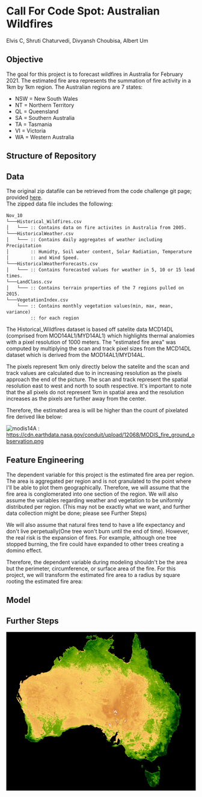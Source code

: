 # Call For Code Spot: Australian Wildfires
Elvis C, Shruti Chaturvedi, Divyansh Choubisa, Albert Um

## Objective
The goal for this project is to forecast wildfires in Australia for February 2021. The estimated fire area represents the summation of fire activity in a 1km by 1km region. The Australian regions are 7 states:
- NSW = New South Wales
- NT = Northern Territory
- QL = Queensland
- SA = Southern Australia
- TA = Tasmania
- VI = Victoria
- WA = Western Australia



## Structure of Repository


## Data
The original zip datafile can be retrieved from the code challenge git page; provided [here](https://github.com/Call-for-Code/Spot-Challenge-Wildfires). <br>
The zipped data file includes the following:

```
Nov_10
└───Historical_Wildfires.csv
│   └─── :: Contains data on fire activites in Australia from 2005.
└───HistoricalWeather.csv
│   └─── :: Contains daily aggregates of weather including Precipitation
│        :: Humidty, Soil water content, Solar Radiation, Temperature
│        :: and Wind Speed.
└───HistoricalWeatherForecasts.csv
│   └─── :: Contains forecasted values for weather in 5, 10 or 15 lead times.
└───LandClass.csv
│   └─── :: Contains terrain properties of the 7 regions pulled on 2015.
└───VegetationIndex.csv
    └─── :: Contains monthly vegetation values(min, max, mean, variance) 
         :: for each region
```
The Historical_Wildfires dataset is based off satelite data MCD14DL (comprised from MOD14AL1/MYD14AL1) which highlights thermal analomies with a pixel resolution of 1000 meters. The "estimated fire area" was computed by multiplying the scan and track pixel sizes from the MCD14DL dataset which is derived from the MOD14AL1/MYD14AL. </br>

The pixels represent 1km only directly below the satelite and the scan and track values are calculated due to in increasing resolution as the pixels approach the end of the picture. The scan and track represent the spatial resolution east to west and north to south respective. It's important to note that the all pixels do not represent 1km in spatial area and the resolution increases as the pixels are further away from the center. <br>

Therefore, the estimated area is will be higher than the count of pixelated fire derived like below:


![modis14A](https://cdn.earthdata.nasa.gov/conduit/upload/12068/MODIS_fire_ground_observation.png)
: https://cdn.earthdata.nasa.gov/conduit/upload/12068/MODIS_fire_ground_observation.png

## Feature Engineering

The dependent variable for this project is the estimated fire area per region. The area is aggregated per region and is not granulated to the point where I'll be able to plot them geographically. Therefore, we will assume that the fire area is conglomerated into one section of the region. We will also assume the variables regarding weather and vegetation to be uniformly distributed per region. 
(This may not be exactly what we want, and further data collection might be done; please see Further Steps)

We will also assume that natural fires tend to have a life expectancy and don't live perpetually(One tree won't burn until the end of time). However, the real risk is the expansion of fires. For example, although one tree stopped burning, the fire could have expanded to other trees creating a domino effect.

Therefore, the dependent variable during modeling shouldn't be the area but the perimeter, circumference, or surface area of the fire. For this project, we will transform the estimated fire area to a radius by square rooting the estimated fire area:



<!-- The distribution of the radii create a power-law-like or log-like distribution and therefore, I will once again transform the y dependent through log transformation. -->




## Model


## Further Steps



![2013NDVI](images/Australia2013NDVI.gif)